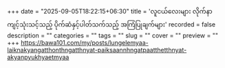 +++
date = "2025-09-05T18:22:15+06:30"
title = 'လူငယ်လေးများ လိုက်နာကျင့်သုံးသင့်သည့် ပိုက်ဆံနှင့်ပါတ်သက်သည့် အကြံပြုချက်များ'
recorded = false
description = ""
categories = ""
tags = ""
slug = ""
cover = ""
preview = ""
+++
https://bawa101.com/my/posts/lungelemyaa-laiknakyangatthonthngatthnyat-paiksaannhngatpaatthetthnyat-akyanpyukhyaetmyaa